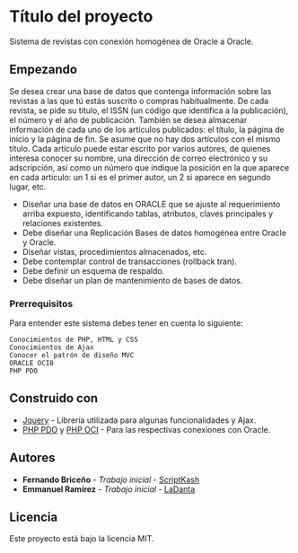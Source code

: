 # Título del proyecto

Sistema de revistas con conexión homogénea de Oracle a Oracle.

## Empezando

Se desea crear una base de datos que contenga información sobre las revistas a las que tú
estás suscrito o compras habitualmente. De cada revista, se pide su título, el ISSN (un
código que identifica a la publicación), el número y el año de publicación. También se
desea almacenar información de cada uno de los artículos publicados: el título, la página
de inicio y la página de fin. Se asume que no hay dos artículos con el mismo título.
Cada artículo puede estar escrito por varios autores, de quienes interesa conocer su
nombre, una dirección de correo electrónico y su adscripción, así como un número que
indique la posición en la que aparece en cada artículo: un 1 si es el primer autor, un 2 si
aparece en segundo lugar, etc.

* Diseñar una base de datos en ORACLE que se ajuste al requerimiento arriba
expuesto, identificando tablas, atributos, claves principales y relaciones
existentes.
* Debe diseñar una Replicación Bases de datos homogénea entre Oracle y Oracle.
* Diseñar vistas, procedimientos almacenados, etc.
* Debe contemplar control de transacciones (rollback tran).
* Debe definir un esquema de respaldo.
* Debe diseñar un plan de mantenimiento de bases de datos.

### Prerrequisitos

Para entender este sistema debes tener en cuenta lo siguiente:

```
Conocimientos de PHP, HTML y CSS
Conocimientos de Ajax
Conocer el patrón de diseño MVC
ORACLE OCI8
PHP PDO
```

## Construido con

* [Jquery](https://jquery.com/) - Librería utilizada para algunas funcionalidades y Ajax.
* [PHP PDO](https://www.php.net/manual/es/book.pdo.php) y [PHP OCI](https://www.php.net/manual/es/book.oci8.php) - Para las respectivas conexiones con Oracle.


## Autores

* **Fernando Briceño** - *Trabajo inicial* - [ScriptKash](https://github.com/ScriptKash)
* **Emmanuel Ramírez** - *Trabajo inicial* - [LaDanta](https://github.com/LaDanta)


## Licencia

Este proyecto está bajo la licencia MIT.
